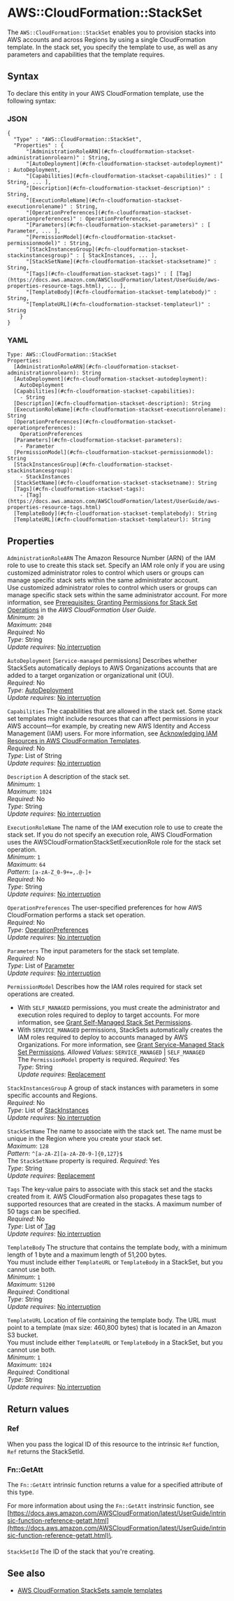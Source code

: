 # AWS::CloudFormation::StackSet<a name="aws-resource-cloudformation-stackset"></a>

The `AWS::CloudFormation::StackSet` enables you to provision stacks into AWS accounts and across Regions by using a single CloudFormation template\. In the stack set, you specify the template to use, as well as any parameters and capabilities that the template requires\.

## Syntax<a name="aws-resource-cloudformation-stackset-syntax"></a>

To declare this entity in your AWS CloudFormation template, use the following syntax:

### JSON<a name="aws-resource-cloudformation-stackset-syntax.json"></a>

```
{
  "Type" : "AWS::CloudFormation::StackSet",
  "Properties" : {
      "[AdministrationRoleARN](#cfn-cloudformation-stackset-administrationrolearn)" : String,
      "[AutoDeployment](#cfn-cloudformation-stackset-autodeployment)" : AutoDeployment,
      "[Capabilities](#cfn-cloudformation-stackset-capabilities)" : [ String, ... ],
      "[Description](#cfn-cloudformation-stackset-description)" : String,
      "[ExecutionRoleName](#cfn-cloudformation-stackset-executionrolename)" : String,
      "[OperationPreferences](#cfn-cloudformation-stackset-operationpreferences)" : OperationPreferences,
      "[Parameters](#cfn-cloudformation-stackset-parameters)" : [ Parameter, ... ],
      "[PermissionModel](#cfn-cloudformation-stackset-permissionmodel)" : String,
      "[StackInstancesGroup](#cfn-cloudformation-stackset-stackinstancesgroup)" : [ StackInstances, ... ],
      "[StackSetName](#cfn-cloudformation-stackset-stacksetname)" : String,
      "[Tags](#cfn-cloudformation-stackset-tags)" : [ [Tag](https://docs.aws.amazon.com/AWSCloudFormation/latest/UserGuide/aws-properties-resource-tags.html), ... ],
      "[TemplateBody](#cfn-cloudformation-stackset-templatebody)" : String,
      "[TemplateURL](#cfn-cloudformation-stackset-templateurl)" : String
    }
}
```

### YAML<a name="aws-resource-cloudformation-stackset-syntax.yaml"></a>

```
Type: AWS::CloudFormation::StackSet
Properties: 
  [AdministrationRoleARN](#cfn-cloudformation-stackset-administrationrolearn): String
  [AutoDeployment](#cfn-cloudformation-stackset-autodeployment): 
    AutoDeployment
  [Capabilities](#cfn-cloudformation-stackset-capabilities): 
    - String
  [Description](#cfn-cloudformation-stackset-description): String
  [ExecutionRoleName](#cfn-cloudformation-stackset-executionrolename): String
  [OperationPreferences](#cfn-cloudformation-stackset-operationpreferences): 
    OperationPreferences
  [Parameters](#cfn-cloudformation-stackset-parameters): 
    - Parameter
  [PermissionModel](#cfn-cloudformation-stackset-permissionmodel): String
  [StackInstancesGroup](#cfn-cloudformation-stackset-stackinstancesgroup): 
    - StackInstances
  [StackSetName](#cfn-cloudformation-stackset-stacksetname): String
  [Tags](#cfn-cloudformation-stackset-tags): 
    - [Tag](https://docs.aws.amazon.com/AWSCloudFormation/latest/UserGuide/aws-properties-resource-tags.html)
  [TemplateBody](#cfn-cloudformation-stackset-templatebody): String
  [TemplateURL](#cfn-cloudformation-stackset-templateurl): String
```

## Properties<a name="aws-resource-cloudformation-stackset-properties"></a>

`AdministrationRoleARN`  <a name="cfn-cloudformation-stackset-administrationrolearn"></a>
The Amazon Resource Number \(ARN\) of the IAM role to use to create this stack set\. Specify an IAM role only if you are using customized administrator roles to control which users or groups can manage specific stack sets within the same administrator account\.  
Use customized administrator roles to control which users or groups can manage specific stack sets within the same administrator account\. For more information, see [Prerequisites: Granting Permissions for Stack Set Operations](https://docs.aws.amazon.com/AWSCloudFormation/latest/UserGuide/stacksets-prereqs.html) in the *AWS CloudFormation User Guide*\.  
*Minimum*: `20`  
*Maximum*: `2048`  
*Required*: No  
*Type*: String  
*Update requires*: [No interruption](https://docs.aws.amazon.com/AWSCloudFormation/latest/UserGuide/using-cfn-updating-stacks-update-behaviors.html#update-no-interrupt)

`AutoDeployment`  <a name="cfn-cloudformation-stackset-autodeployment"></a>
\[`Service-managed` permissions\] Describes whether StackSets automatically deploys to AWS Organizations accounts that are added to a target organization or organizational unit \(OU\)\.   
*Required*: No  
*Type*: [AutoDeployment](aws-properties-cloudformation-stackset-autodeployment.md)  
*Update requires*: [No interruption](https://docs.aws.amazon.com/AWSCloudFormation/latest/UserGuide/using-cfn-updating-stacks-update-behaviors.html#update-no-interrupt)

`Capabilities`  <a name="cfn-cloudformation-stackset-capabilities"></a>
The capabilities that are allowed in the stack set\. Some stack set templates might include resources that can affect permissions in your AWS account—for example, by creating new AWS Identity and Access Management \(IAM\) users\. For more information, see [Acknowledging IAM Resources in AWS CloudFormation Templates](https://docs.aws.amazon.com/AWSCloudFormation/latest/UserGuide/using-iam-template.html#capabilities)\.  
*Required*: No  
*Type*: List of String  
*Update requires*: [No interruption](https://docs.aws.amazon.com/AWSCloudFormation/latest/UserGuide/using-cfn-updating-stacks-update-behaviors.html#update-no-interrupt)

`Description`  <a name="cfn-cloudformation-stackset-description"></a>
A description of the stack set\.  
*Minimum*: `1`  
*Maximum*: `1024`  
*Required*: No  
*Type*: String  
*Update requires*: [No interruption](https://docs.aws.amazon.com/AWSCloudFormation/latest/UserGuide/using-cfn-updating-stacks-update-behaviors.html#update-no-interrupt)

`ExecutionRoleName`  <a name="cfn-cloudformation-stackset-executionrolename"></a>
The name of the IAM execution role to use to create the stack set\. If you do not specify an execution role, AWS CloudFormation uses the AWSCloudFormationStackSetExecutionRole role for the stack set operation\.  
*Minimum*: `1`  
*Maximum*: `64`  
*Pattern*: `[a-zA-Z_0-9+=,.@-]+`  
*Required*: No  
*Type*: String  
*Update requires*: [No interruption](https://docs.aws.amazon.com/AWSCloudFormation/latest/UserGuide/using-cfn-updating-stacks-update-behaviors.html#update-no-interrupt)

`OperationPreferences`  <a name="cfn-cloudformation-stackset-operationpreferences"></a>
The user\-specified preferences for how AWS CloudFormation performs a stack set operation\.  
*Required*: No  
*Type*: [OperationPreferences](aws-properties-cloudformation-stackset-operationpreferences.md)  
*Update requires*: [No interruption](https://docs.aws.amazon.com/AWSCloudFormation/latest/UserGuide/using-cfn-updating-stacks-update-behaviors.html#update-no-interrupt)

`Parameters`  <a name="cfn-cloudformation-stackset-parameters"></a>
The input parameters for the stack set template\.  
*Required*: No  
*Type*: List of [Parameter](aws-properties-cloudformation-stackset-parameter.md)  
*Update requires*: [No interruption](https://docs.aws.amazon.com/AWSCloudFormation/latest/UserGuide/using-cfn-updating-stacks-update-behaviors.html#update-no-interrupt)

`PermissionModel`  <a name="cfn-cloudformation-stackset-permissionmodel"></a>
Describes how the IAM roles required for stack set operations are created\.  
+ With `SELF_MANAGED` permissions, you must create the administrator and execution roles required to deploy to target accounts\. For more information, see [Grant Self\-Managed Stack Set Permissions](https://docs.aws.amazon.com/AWSCloudFormation/latest/UserGuide/stacksets-prereqs-self-managed.html)\.
+ With `SERVICE_MANAGED` permissions, StackSets automatically creates the IAM roles required to deploy to accounts managed by AWS Organizations\. For more information, see [Grant Service\-Managed Stack Set Permissions](https://docs.aws.amazon.com/AWSCloudFormation/latest/UserGuide/stacksets-prereqs-service-managed.html)\.
*Allowed Values*: `SERVICE_MANAGED` \| `SELF_MANAGED`  
The `PermissionModel` property is required\.
*Required*: Yes  
*Type*: String  
*Update requires*: [Replacement](https://docs.aws.amazon.com/AWSCloudFormation/latest/UserGuide/using-cfn-updating-stacks-update-behaviors.html#update-replacement)

`StackInstancesGroup`  <a name="cfn-cloudformation-stackset-stackinstancesgroup"></a>
A group of stack instances with parameters in some specific accounts and Regions\.  
*Required*: No  
*Type*: List of [StackInstances](aws-properties-cloudformation-stackset-stackinstances.md)  
*Update requires*: [No interruption](https://docs.aws.amazon.com/AWSCloudFormation/latest/UserGuide/using-cfn-updating-stacks-update-behaviors.html#update-no-interrupt)

`StackSetName`  <a name="cfn-cloudformation-stackset-stacksetname"></a>
The name to associate with the stack set\. The name must be unique in the Region where you create your stack set\.  
*Maximum*: `128`  
*Pattern*: `^[a-zA-Z][a-zA-Z0-9-]{0,127}$`  
The `StackSetName` property is required\.
*Required*: Yes  
*Type*: String  
*Update requires*: [Replacement](https://docs.aws.amazon.com/AWSCloudFormation/latest/UserGuide/using-cfn-updating-stacks-update-behaviors.html#update-replacement)

`Tags`  <a name="cfn-cloudformation-stackset-tags"></a>
The key\-value pairs to associate with this stack set and the stacks created from it\. AWS CloudFormation also propagates these tags to supported resources that are created in the stacks\. A maximum number of 50 tags can be specified\.  
*Required*: No  
*Type*: List of [Tag](https://docs.aws.amazon.com/AWSCloudFormation/latest/UserGuide/aws-properties-resource-tags.html)  
*Update requires*: [No interruption](https://docs.aws.amazon.com/AWSCloudFormation/latest/UserGuide/using-cfn-updating-stacks-update-behaviors.html#update-no-interrupt)

`TemplateBody`  <a name="cfn-cloudformation-stackset-templatebody"></a>
The structure that contains the template body, with a minimum length of 1 byte and a maximum length of 51,200 bytes\.  
You must include either `TemplateURL` or `TemplateBody` in a StackSet, but you cannot use both\.  
*Minimum*: `1`  
*Maximum*: `51200`  
*Required*: Conditional  
*Type*: String  
*Update requires*: [No interruption](https://docs.aws.amazon.com/AWSCloudFormation/latest/UserGuide/using-cfn-updating-stacks-update-behaviors.html#update-no-interrupt)

`TemplateURL`  <a name="cfn-cloudformation-stackset-templateurl"></a>
Location of file containing the template body\. The URL must point to a template \(max size: 460,800 bytes\) that is located in an Amazon S3 bucket\.  
You must include either `TemplateURL` or `TemplateBody` in a StackSet, but you cannot use both\.  
*Minimum*: `1`  
*Maximum*: `1024`  
*Required*: Conditional  
*Type*: String  
*Update requires*: [No interruption](https://docs.aws.amazon.com/AWSCloudFormation/latest/UserGuide/using-cfn-updating-stacks-update-behaviors.html#update-no-interrupt)

## Return values<a name="aws-resource-cloudformation-stackset-return-values"></a>

### Ref<a name="aws-resource-cloudformation-stackset-return-values-ref"></a>

When you pass the logical ID of this resource to the intrinsic `Ref` function, `Ref` returns the StackSetId\.

### Fn::GetAtt<a name="aws-resource-cloudformation-stackset-return-values-fn--getatt"></a>

The `Fn::GetAtt` intrinsic function returns a value for a specified attribute of this type\.

For more information about using the `Fn::GetAtt` instrinsic function, see [https://docs.aws.amazon.com/AWSCloudFormation/latest/UserGuide/intrinsic-function-reference-getatt.html](https://docs.aws.amazon.com/AWSCloudFormation/latest/UserGuide/intrinsic-function-reference-getatt.html)\.

#### <a name="aws-resource-cloudformation-stackset-return-values-fn--getatt-fn--getatt"></a>

`StackSetId`  <a name="StackSetId-fn::getatt"></a>
The ID of the stack that you're creating\.

## See also<a name="aws-resource-cloudformation-stackset--seealso"></a>
+ [AWS CloudFormation StackSets sample templates](https://docs.aws.amazon.com/AWSCloudFormation/latest/UserGuide/stacksets-sampletemplates.html)

